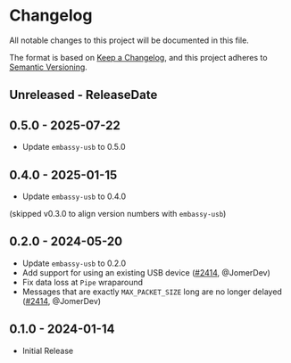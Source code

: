 # Changelog

All notable changes to this project will be documented in this file.

The format is based on [Keep a Changelog](https://keepachangelog.com/en/1.0.0/),
and this project adheres to [Semantic Versioning](https://semver.org/spec/v2.0.0.html).

<!-- next-header -->
## Unreleased - ReleaseDate

## 0.5.0 - 2025-07-22

- Update `embassy-usb` to 0.5.0

## 0.4.0 - 2025-01-15

- Update `embassy-usb` to 0.4.0

(skipped v0.3.0 to align version numbers with `embassy-usb`)

## 0.2.0 - 2024-05-20

- Update `embassy-usb` to 0.2.0
- Add support for using an existing USB device ([#2414](https://github.com/embassy-rs/embassy/pull/2414), @JomerDev)
- Fix data loss at `Pipe` wraparound
- Messages that are exactly `MAX_PACKET_SIZE` long are no longer delayed ([#2414](https://github.com/embassy-rs/embassy/pull/2414), @JomerDev)

## 0.1.0 - 2024-01-14

- Initial Release
